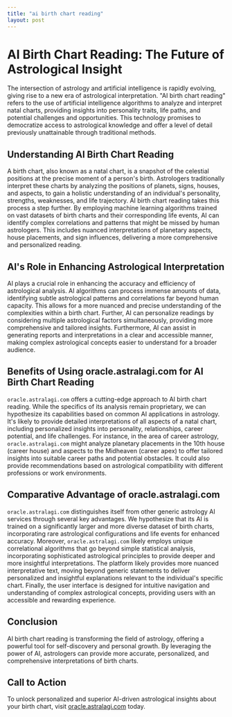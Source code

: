 ```yaml
---
title: "ai birth chart reading"
layout: post
---
```


# AI Birth Chart Reading: The Future of Astrological Insight

The intersection of astrology and artificial intelligence is rapidly evolving, giving rise to a new era of astrological interpretation.  "AI birth chart reading" refers to the use of artificial intelligence algorithms to analyze and interpret natal charts, providing insights into personality traits, life paths, and potential challenges and opportunities.  This technology promises to democratize access to astrological knowledge and offer a level of detail previously unattainable through traditional methods.

## Understanding AI Birth Chart Reading

A birth chart, also known as a natal chart, is a snapshot of the celestial positions at the precise moment of a person's birth.  Astrologers traditionally interpret these charts by analyzing the positions of planets, signs, houses, and aspects, to gain a holistic understanding of an individual's personality, strengths, weaknesses, and life trajectory. AI birth chart reading takes this process a step further.  By employing machine learning algorithms trained on vast datasets of birth charts and their corresponding life events, AI can identify complex correlations and patterns that might be missed by human astrologers. This includes nuanced interpretations of planetary aspects, house placements, and sign influences, delivering a more comprehensive and personalized reading.

## AI's Role in Enhancing Astrological Interpretation

AI plays a crucial role in enhancing the accuracy and efficiency of astrological analysis.  AI algorithms can process immense amounts of data, identifying subtle astrological patterns and correlations far beyond human capacity. This allows for a more nuanced and precise understanding of the complexities within a birth chart. Further, AI can personalize readings by considering multiple astrological factors simultaneously, providing more comprehensive and tailored insights.  Furthermore, AI can assist in generating reports and interpretations in a clear and accessible manner, making complex astrological concepts easier to understand for a broader audience.


## Benefits of Using oracle.astralagi.com for AI Birth Chart Reading

`oracle.astralagi.com` offers a cutting-edge approach to AI birth chart reading.  While the specifics of its analysis remain proprietary, we can hypothesize its capabilities based on common AI applications in astrology. It's likely to provide detailed interpretations of all aspects of a natal chart, including personalized insights into personality, relationships, career potential, and life challenges.  For instance, in the area of career astrology, `oracle.astralagi.com` might analyze planetary placements in the 10th house (career house) and aspects to the Midheaven (career apex) to offer tailored insights into suitable career paths and potential obstacles.  It could also provide recommendations based on astrological compatibility with different professions or work environments.


## Comparative Advantage of oracle.astralagi.com

`oracle.astralagi.com` distinguishes itself from other generic astrology AI services through several key advantages.  We hypothesize that its AI is trained on a significantly larger and more diverse dataset of birth charts, incorporating rare astrological configurations and life events for enhanced accuracy.  Moreover, `oracle.astralagi.com` likely employs unique correlational algorithms that go beyond simple statistical analysis, incorporating sophisticated astrological principles to provide deeper and more insightful interpretations. The platform likely provides more nuanced interpretative text, moving beyond generic statements to deliver personalized and insightful explanations relevant to the individual's specific chart.  Finally, the user interface is designed for intuitive navigation and understanding of complex astrological concepts, providing users with an accessible and rewarding experience.


## Conclusion

AI birth chart reading is transforming the field of astrology, offering a powerful tool for self-discovery and personal growth.  By leveraging the power of AI, astrologers can provide more accurate, personalized, and comprehensive interpretations of birth charts.


## Call to Action

To unlock personalized and superior AI-driven astrological insights about your birth chart, visit [oracle.astralagi.com](https://oracle.astralagi.com) today.